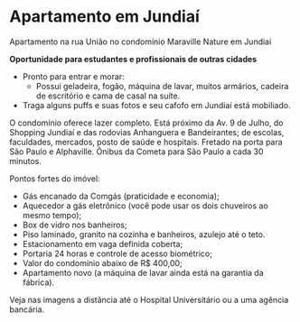 # Apartamento em Jundiaí

Apartamento na rua União no condomínio Maraville Nature em Jundiaí

**Oportunidade para estudantes e profissionais de outras cidades**

* Pronto para entrar e morar:
  * Possui geladeira, fogão, máquina de lavar, muitos armários, cadeira de escritório e cama de casal na suíte.
* Traga alguns puffs e suas fotos e seu cafofo em Jundiaí está mobiliado.

O condomínio oferece lazer completo. Está próximo da Av. 9 de Julho, do Shopping Jundiaí e das rodovias Anhanguera e Bandeirantes; de escolas, faculdades, mercados, posto de saúde e hospitais. Fretado na porta para São Paulo e Alphaville. Ônibus da Cometa para São Paulo a cada 30 minutos.

Pontos fortes do imóvel:

* Gás encanado da Comgás (praticidade e economia);
* Aquecedor a gás eletrônico (você pode usar os dois chuveiros ao mesmo tempo);
* Box de vidro nos banheiros;
* Piso laminado, granito na cozinha e banheiros, azulejo até o teto.
* Estacionamento em vaga definida coberta;
* Portaria 24 horas e controle de acesso biométrico;
* Valor do condomínio abaixo de R$ 400,00;
* Apartamento novo (a máquina de lavar ainda está na garantia da fábrica).

Veja nas imagens a distância até o Hospital Universitário ou a uma agência bancária.
